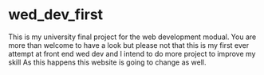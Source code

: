 # wed_dev_first
This is my university final project for the web development modual. 
You are more than welcome to have a look but please not that this is my first ever attempt at front end wed dev and I intend to do more project to improve my skill
As this happens this website is going to change as well. 
